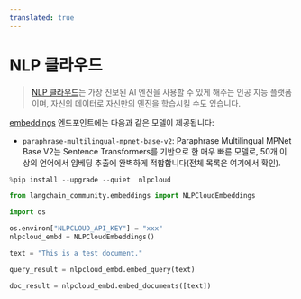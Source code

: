 ```yaml
---
translated: true
---
```


# NLP 클라우드

>[NLP 클라우드](https://docs.nlpcloud.com/#introduction)는 가장 진보된 AI 엔진을 사용할 수 있게 해주는 인공 지능 플랫폼이며, 자신의 데이터로 자신만의 엔진을 학습시킬 수도 있습니다.

[embeddings](https://docs.nlpcloud.com/#embeddings) 엔드포인트에는 다음과 같은 모델이 제공됩니다:

* `paraphrase-multilingual-mpnet-base-v2`: Paraphrase Multilingual MPNet Base V2는 Sentence Transformers를 기반으로 한 매우 빠른 모델로, 50개 이상의 언어에서 임베딩 추출에 완벽하게 적합합니다(전체 목록은 여기에서 확인).

```python
%pip install --upgrade --quiet  nlpcloud
```

```python
from langchain_community.embeddings import NLPCloudEmbeddings
```

```python
import os

os.environ["NLPCLOUD_API_KEY"] = "xxx"
nlpcloud_embd = NLPCloudEmbeddings()
```

```python
text = "This is a test document."
```

```python
query_result = nlpcloud_embd.embed_query(text)
```

```python
doc_result = nlpcloud_embd.embed_documents([text])
```
